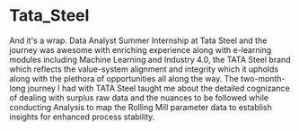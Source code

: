 # Tata_Steel

And it's a wrap.
Data Analyst Summer Internship at Tata Steel and the journey was awesome with enriching experience along with e-learning modules including Machine Learning and Industry 4.0, the TATA Steel brand which reflects the value-system alignment and integrity which it upholds along with the plethora of opportunities all along the way.
The two-month-long journey I had with TATA Steel taught me about the detailed cognizance of dealing with surplus raw data and the nuances to be followed while conducting Analysis to map the Rolling Mill parameter data to establish insights for enhanced process stability.
